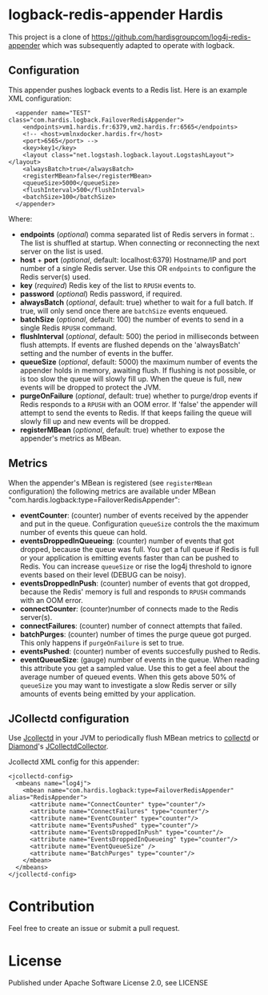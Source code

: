 # logback-redis-appender Hardis

This project is a clone of https://github.com/hardisgroupcom/log4j-redis-appender which was subsequently adapted to operate with logback. 

## Configuration

This appender pushes logback events to a Redis list. Here is an example XML configuration:

```
  <appender name="TEST" class="com.hardis.logback.FailoverRedisAppender">    
    <endpoints>vm1.hardis.fr:6379,vm2.hardis.fr:6565</endpoints>
    <!-- <host>vmlnxdocker.hardis.fr</host>
    <port>6565</port> -->
    <key>key1</key>
    <layout class="net.logstash.logback.layout.LogstashLayout"></layout>    
    <alwaysBatch>true</alwaysBatch>
    <registerMBean>false</registerMBean>  
    <queueSize>5000</queueSize>
    <flushInterval>500</flushInterval>
    <batchSize>100</batchSize>
  </appender>
```
   
Where:

* **endpoints** (_optional_) comma separated list of Redis servers in format <host>:<port>. The list is shuffled at startup. When connecting or reconnecting the next server on the list is used.
* **host** + **port** (_optional_, default: localhost:6379) Hostname/IP and port number of a single Redis server. Use this OR `endpoints` to configure the Redis server(s) used.
* **key** (_required_) Redis key of the list to `RPUSH` events to.
* **password** (_optional_) Redis password, if required.
* **alwaysBatch** (_optional_, default: true) whether to wait for a full batch. If true, will only send once there are `batchSize` events enqueued.
* **batchSize** (_optional_, default: 100) the number of events to send in a single Redis `RPUSH` command.
* **flushInterval** (_optional_, default: 500) the period in milliseconds between flush attempts. If events are flushed depends on the 'alwaysBatch' setting and the number of events in the buffer.
* **queueSize** (_optional_, default: 5000) the maximum number of events the appender holds in memory, awaiting flush. If flushing is not possible, or is too slow the queue will slowly fill up. When the queue is full, new events will be dropped to protect the JVM.
* **purgeOnFailure** (_optional_, default: true) whether to purge/drop events if Redis responds to a `RPUSH` with an OOM error. If 'false' the appender will attempt to send the events to Redis. If that keeps failing the queue will slowly fill up and new events will be dropped.
* **registerMBean** (_optional_, default: true) whether to expose the appender's metrics as MBean.


## Metrics

When the appender's MBean is registered (see `registerMBean` configuration) the following metrics are available under MBean "com.hardis.logback:type=FailoverRedisAppender":

* **eventCounter**: (counter) number of events received by the appender and put in the queue. Configuration `queueSize` controls the the maximum number of events this queue can hold.
* **eventsDroppedInQueueing**: (counter) number of events that got dropped, because the queue was full. You get a full queue if Redis is full or your application is emitting events faster than can be pushed to Redis. You can increase `queueSize` or rise the log4j threshold to ignore events based on their level (DEBUG can be noisy).
* **eventsDroppedInPush**: (counter) number of events that got dropped, because the Redis' memory is full and responds to `RPUSH` commands with an OOM error.
* **connectCounter**: (counter)number of connects made to the Redis server(s).
* **connectFailures**: (counter) number of connect attempts that failed.
* **batchPurges**: (counter) number of times the purge queue got purged. This only happens if `purgeOnFailure` is set to true.
* **eventsPushed**: (counter) number of events succesfully pushed to Redis.
* **eventQueueSize**: (gauge) number of events in the queue. When reading this attribute you get a sampled value. Use this to get a feel about the average number of queued events. When this gets above 50% of `queueSize` you may want to investigate a slow Redis server or silly amounts of events being emitted by your application.



## JCollectd configuration

Use [Jcollectd](https://github.com/hardisgroupcom/jcollectd) in your JVM to periodically flush MBean metrics to [collectd](https://github.com/collectd/collectd) or [Diamond](https://github.com/BrightcoveOS/Diamond)'s [JCollectdCollector](https://github.com/BrightcoveOS/Diamond/wiki/collectors-JCollectdCollector).

Jcollectd XML config for this appender:

```
<jcollectd-config>
  <mbeans name="log4j">
    <mbean name="com.hardis.logback:type=FailoverRedisAppender" alias="RedisAppender">
      <attribute name="ConnectCounter" type="counter"/>
      <attribute name="ConnectFailures" type="counter"/>
      <attribute name="EventCounter" type="counter"/>
      <attribute name="EventsPushed" type="counter"/>
      <attribute name="EventsDroppedInPush" type="counter"/>
      <attribute name="EventsDroppedInQueueing" type="counter"/>
      <attribute name="EventQueueSize" />
      <attribute name="BatchPurges" type="counter"/>
    </mbean>
  </mbeans>
</jcollectd-config>
```

# Contribution

Feel free to create an issue or submit a pull request.


# License

Published under Apache Software License 2.0, see LICENSE

